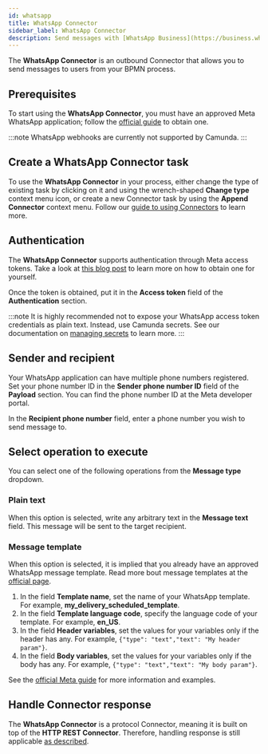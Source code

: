```yaml
---
id: whatsapp
title: WhatsApp Connector
sidebar_label: WhatsApp Connector
description: Send messages with [WhatsApp Business](https://business.whatsapp.com/) from your BPMN process.
---
```


The **WhatsApp Connector** is an outbound Connector that allows you to send messages to users from your BPMN process.

## Prerequisites

To start using the **WhatsApp Connector**, you must have an approved Meta WhatsApp application; follow the [official guide](https://developers.facebook.com/docs/whatsapp/cloud-api/get-started) to obtain one.

:::note
WhatsApp webhooks are currently not supported by Camunda.
:::

## Create a WhatsApp Connector task

To use the **WhatsApp Connector** in your process, either change the type of existing task by clicking on it and using
the wrench-shaped **Change type** context menu icon, or create a new Connector task by using the **Append Connector** context menu.
Follow our [guide to using Connectors](/components/connectors/use-connectors/index.md) to learn more.

## Authentication

The **WhatsApp Connector** supports authentication through Meta access tokens. Take a look at [this blog post](https://developers.facebook.com/blog/post/2022/12/05/auth-tokens/) to learn more on how to obtain one for yourself.

Once the token is obtained, put it in the **Access token** field of the **Authentication** section.

:::note
It is highly recommended not to expose your WhatsApp access token credentials as plain text. Instead, use Camunda secrets.
See our documentation on [managing secrets](/components/console/manage-clusters/manage-secrets.md) to learn more.
:::

## Sender and recipient

Your WhatsApp application can have multiple phone numbers registered. Set your phone number ID in the **Sender phone number ID** field
of the **Payload** section. You can find the phone number ID at the Meta developer portal.

In the **Recipient phone number** field, enter a phone number you wish to send message to.

## Select operation to execute

You can select one of the following operations from the **Message type** dropdown.

### Plain text

When this option is selected, write any arbitrary text in the **Message text** field. This message will be sent to the target recipient.

### Message template

When this option is selected, it is implied that you already have an approved WhatsApp message template.
Read more bout message templates at the [official page](https://developers.facebook.com/docs/whatsapp/message-templates/guidelines/).

1. In the field **Template name**, set the name of your WhatsApp template. For example, **my_delivery_scheduled_template**.
2. In the field **Template language code**, specify the language code of your template. For example, **en_US**.
3. In the field **Header variables**, set the values for your variables only if the header has any. For example, `{"type": "text","text": "My header param"}`.
4. In the field **Body variables**, set the values for your variables only if the body has any. For example, `{"type": "text","text": "My body param"}`.

See the [official Meta guide](https://developers.facebook.com/docs/whatsapp/cloud-api/guides/send-message-templates/) for more information and examples.

## Handle Connector response

The **WhatsApp Connector** is a protocol Connector, meaning it is built on top of the **HTTP REST Connector**. Therefore,
handling response is still applicable [as described](/components/connectors/protocol/rest.md#response).
